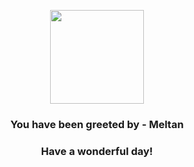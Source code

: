<p align="center">
    <img src="https://raw.githubusercontent.com/PokeAPI/sprites/master/sprites/pokemon/808.png" width="150" height="150">
</p>
<h3 align="center">You have been greeted by - <b>Meltan</b></h3>
<h3 align="center">Have a wonderful day!</h3>
